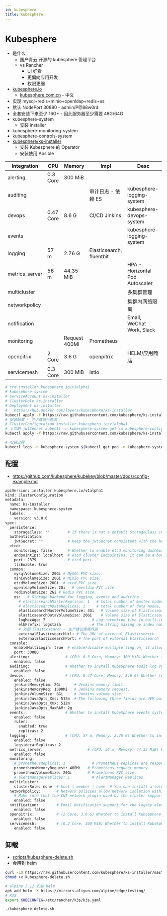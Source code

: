 ```yaml
---
id: kubesphere
title: Kubesphere
---
```


# Kubesphere

- 是什么
  - 国产青云 开源的 kubesphere 管理平台
  - vs Rancher
    - UI 好看
    - 更偏向应用开发
    - 权限更细
- [kubesphere.io](https://kubesphere.io)
  - [kubesphere.com.cn](https://kubesphere.com.cn) - 中文
- 实现 mysql+redis+minio+openldap+redis+es
- 默认 NodePort 30880 - admin/P@88w0rd
- 全套安装下来至少 16G+ - 因此服务器至少需要 48G/64G
- kubesphere-system
  - 安装 installer
- kubesphere-monitoring-system
- kubesphere-controls-system
- [kubesphere/ks-installer](https://github.com/kubesphere/ks-installer)
  - 安装 Kubesphere 的 Operator
  - 安装使用 Ansible

| Integration    | CPU       | Memory        | Impl                     | Desc                            |
| -------------- | --------- | ------------- | ------------------------ | ------------------------------- |
| alerting       | 0.3 Core  | 300 MiB       |
| auditing       |           |               | 审计日志 - 依赖 ES       | kubesphere-logging-system       |
| devops         | 0.47 Core | 8.6 G         | CI/CD Jinkins            | kubesphere-devops-system        |
| events         |           |               |                          | kubesphere-logging-system       |
| logging        | 57 m      | 2.76 G        | Elasticsearch, fluentbit |
| metrics_server | 56 m      | 44.35 MiB     |                          | HPA - Horizontal Pod Autoscaler |
| multicluster   |           |               |                          | 多集群管理                      |
| networkpolicy  |           |               |                          | 集群内网络隔离                  |
| notification   |           |               |                          | Email, WeChat Work, Slack       |
| monitoring     |           | Request 400Mi | Prometheus               |
| openpitrix     | 2 Core    | 3.6 G         | openpitrix               | HELM/应用商店                   |
| servicemesh    | 0.3 Core  | 300 MiB       | Istio                    |

```bash
# crd installer.kubesphere.io/v1alpha1
# kubesphere-system
# ServiceAccount ks-installer
# ClusterRole ks-installer
# Deployment ks-installer
#   https://hub.docker.com/layers/kubesphere/ks-installer
kubectl apply -f https://raw.githubusercontent.com/kubesphere/ks-installer/v3.0.0/deploy/kubesphere-installer.yaml
# 安装配置 - 可下载自行修改
# ClusterConfiguration installer.kubesphere.io/v1alpha1
# 上次的 jwtSecret kubectl -n kubesphere-system get cm kubesphere-config -o yaml | grep -v "apiVersion" | grep jwtSecret
kubectl apply -f https://raw.githubusercontent.com/kubesphere/ks-installer/v3.0.0/deploy/cluster-configuration.yaml

# 安装过程
kubectl logs -n kubesphere-system $(kubectl get pod -n kubesphere-system -l app=ks-install -o jsonpath='{.items[0].metadata.name}') -f
```

## 配置

- https://github.com/kubesphere/kubekey/blob/master/docs/config-example.md

```bash
apiVersion: installer.kubesphere.io/v1alpha1
kind: ClusterConfiguration
metadata:
  name: ks-installer
  namespace: kubesphere-system
  labels:
    version: v3.0.0
spec:
  persistence:
    storageClass: ""        # If there is not a default StorageClass in your cluster, you need to specify an existing StorageClass here.
  authentication:
    jwtSecret: ""           # Keep the jwtSecret consistent with the host cluster. Retrive the jwtSecret by executing "kubectl -n kubesphere-system get cm kubesphere-config -o yaml | grep -v "apiVersion" | grep jwtSecret" on the host cluster.
  etcd:
    monitoring: false       # Whether to enable etcd monitoring dashboard installation. You have to create a secret for etcd before you enable it.
    endpointIps: localhost  # etcd cluster EndpointIps, it can be a bunch of IPs here.
    port: 2379              # etcd port
    tlsEnable: true
  common:
    mysqlVolumeSize: 20Gi # MySQL PVC size.
    minioVolumeSize: 20Gi # Minio PVC size.
    etcdVolumeSize: 20Gi  # etcd PVC size.
    openldapVolumeSize: 2Gi   # openldap PVC size.
    redisVolumSize: 2Gi # Redis PVC size.
    es:   # Storage backend for logging, events and auditing.
      # elasticsearchMasterReplicas: 1   # total number of master nodes, it's not allowed to use even number
      # elasticsearchDataReplicas: 1     # total number of data nodes.
      elasticsearchMasterVolumeSize: 4Gi   # Volume size of Elasticsearch master nodes.
      elasticsearchDataVolumeSize: 20Gi    # Volume size of Elasticsearch data nodes.
      logMaxAge: 7                     # Log retention time in built-in Elasticsearch, it is 7 days by default.
      elkPrefix: logstash              # The string making up index names. The index name will be formatted as ks-<elk_prefix>-log.
      # 外部 Elasticsearch - 生产建议使用外部
      externalElasticsearchUrl: # The URL of external Elasticsearch
      externalElasticsearchPort: # The port of external Elasticsearch
  console:
    enableMultiLogin: true  # enable/disable multiple sing on, it allows an account can be used by different users at the same time.
    port: 30880
  alerting:                # (CPU: 0.3 Core, Memory: 300 MiB) Whether to install KubeSphere alerting system. It enables Users to customize alerting policies to send messages to receivers in time with different time intervals and alerting levels to choose from.
    enabled: false
  auditing:                # Whether to install KubeSphere audit log system. It provides a security-relevant chronological set of records，recording the sequence of activities happened in platform, initiated by different tenants.
    enabled: false
  devops:                  # (CPU: 0.47 Core, Memory: 8.6 G) Whether to install KubeSphere DevOps System. It provides out-of-box CI/CD system based on Jenkins, and automated workflow tools including Source-to-Image & Binary-to-Image.
    enabled: false
    jenkinsMemoryLim: 2Gi      # Jenkins memory limit.
    jenkinsMemoryReq: 1500Mi   # Jenkins memory request.
    jenkinsVolumeSize: 8Gi     # Jenkins volume size.
    jenkinsJavaOpts_Xms: 512m  # The following three fields are JVM parameters.
    jenkinsJavaOpts_Xmx: 512m
    jenkinsJavaOpts_MaxRAM: 2g
  events:                  # Whether to install KubeSphere events system. It provides a graphical web console for Kubernetes Events exporting, filtering and alerting in multi-tenant Kubernetes clusters.
    enabled: false
    ruler:
      enabled: true
      replicas: 2
  logging:                 # (CPU: 57 m, Memory: 2.76 G) Whether to install KubeSphere logging system. Flexible logging functions are provided for log query, collection and management in a unified console. Additional log collectors can be added, such as Elasticsearch, Kafka and Fluentd.
    enabled: false
    logsidecarReplicas: 2
  metrics_server:                    # (CPU: 56 m, Memory: 44.35 MiB) Whether to install metrics-server. IT enables HPA (Horizontal Pod Autoscaler).
    enabled: false
  monitoring:
    # prometheusReplicas: 1            # Prometheus replicas are responsible for monitoring different segments of data source and provide high availability as well.
    prometheusMemoryRequest: 400Mi   # Prometheus request memory.
    prometheusVolumeSize: 20Gi       # Prometheus PVC size.
    # alertmanagerReplicas: 1          # AlertManager Replicas.
  multicluster:
    clusterRole: none  # host | member | none  # You can install a solo cluster, or specify it as the role of host or member cluster.
  networkpolicy:       # Network policies allow network isolation within the same cluster, which means firewalls can be set up between certain instances (Pods).
    # Make sure that the CNI network plugin used by the cluster supports NetworkPolicy. There are a number of CNI network plugins that support NetworkPolicy, including Calico, Cilium, Kube-router, Romana and Weave Net.
    enabled: false
  notification:        # Email Notification support for the legacy alerting system, should be enabled/disabled together with the above alerting option.
    enabled: false
  openpitrix:          # (2 Core, 3.6 G) Whether to install KubeSphere Application Store. It provides an application store for Helm-based applications, and offer application lifecycle management.
    enabled: false
  servicemesh:         # (0.3 Core, 300 MiB) Whether to install KubeSphere Service Mesh (Istio-based). It provides fine-grained traffic management, observability and tracing, and offer visualization for traffic topology.
    enabled: false
```

## 卸载

- [scripts/kubesphere-delete.sh](https://github.com/kubesphere/ks-installer/blob/master/scripts/kubesphere-delete.sh)
- 会用到 helm

```bash
curl -LO https://raw.githubusercontent.com/kubesphere/ks-installer/master/scripts/kubesphere-delete.sh
chmod +x kubesphere-delete.sh

# alpine 3.12 安装 helm
apk add helm -X https://mirrors.aliyun.com/alpine/edge/testing/
# K3S
export KUBECONFIG=/etc/rancher/k3s/k3s.yaml

./kubesphere-delete.sh
```

